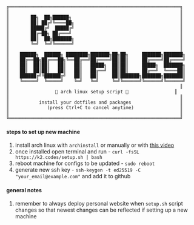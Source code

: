     ╔═══════════════════════════════════════════════════════════════╗
    ║                                                               ║
    ║        ██╗  ██╗██████╗                                        ║
    ║        ██║ ██╔╝╚════██╗                                       ║
    ║        █████╔╝  █████╔╝                                       ║
    ║        ██╔═██╗ ██╔═══╝                                        ║
    ║        ██║  ██╗███████╗                                       ║
    ║        ╚═╝  ╚═╝╚══════╝                                       ║
    ║                                                               ║
    ║    ██████╗  ██████╗ ████████╗███████╗██╗██╗     ███████╗███████╗
    ║    ██╔══██╗██╔═══██╗╚══██╔══╝██╔════╝██║██║     ██╔════╝██╔════╝
    ║    ██║  ██║██║   ██║   ██║   █████╗  ██║██║     █████╗  ███████╗
    ║    ██║  ██║██║   ██║   ██║   ██╔══╝  ██║██║     ██╔══╝  ╚════██║
    ║    ██████╔╝╚██████╔╝   ██║   ██║     ██║███████╗███████╗███████║
    ║    ╚═════╝  ╚═════╝    ╚═╝   ╚═╝     ╚═╝╚══════╝╚══════╝╚══════╝
    ║                                                               ║
    ║                 🐧 arch linux setup script 🐧                 ║
    ║                                                               ║
    ║           install your dotfiles and packages                  ║
    ║              (press Ctrl+C to cancel anytime)                 ║
    ║                                                               ║
    ╚═══════════════════════════════════════════════════════════════╝
#### steps to set up new machine 
1. install arch linux with `archinstall` or manually or with [this video](https://www.youtube.com/watch?v=fFxWuYui2LI)
2. once installed open terminal and run - `curl -fsSL https://k2.codes/setup.sh | bash`
3. reboot machine for configs to be updated - `sudo reboot`
4. generate new ssh key - `ssh-keygen -t ed25519 -C "your_email@example.com"` and add it to github


#### general notes
1. remember to always deploy personal website when `setup.sh` script changes so that newest changes can be reflected if setting up a new machine

